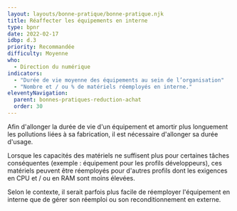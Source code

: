```yaml
---
layout: layouts/bonne-pratique/bonne-pratique.njk
title: Réaffecter les équipements en interne
type: bpnr
date: 2022-02-17
idbp: d.3
priority: Recommandée
difficulty: Moyenne
who:
  - Direction du numérique
indicators:
  - "Durée de vie moyenne des équipements au sein de l’organisation"
  - "Nombre et / ou % de matériels réemployés en interne."
eleventyNavigation:
  parent: bonnes-pratiques-reduction-achat
  order: 30
---
```


Afin d'allonger la durée de vie d'un équipement et amortir plus longuement les pollutions liées à sa fabrication, il est nécessaire d'allonger sa durée d'usage.

Lorsque les capacités des matériels ne suffisent plus pour certaines tâches conséquentes (exemple : équipement pour les profils développeurs), ces matériels peuvent être réemployés pour d'autres profils dont les exigences en CPU et / ou en RAM sont moins élevées.

Selon le contexte, il serait parfois plus facile de réemployer l'équipement en interne que de gérer son réemploi ou son reconditionnement en externe.
